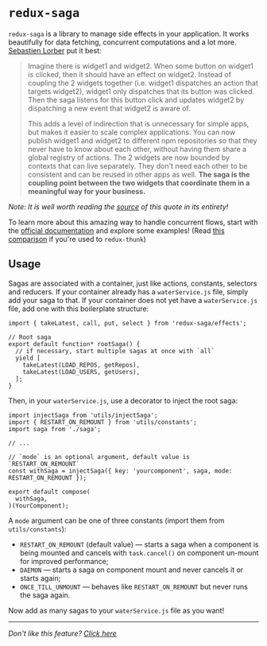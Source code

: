 # `redux-saga`

`redux-saga` is a library to manage side effects in your application. It works
beautifully for data fetching, concurrent computations and a lot more.
[Sebastien Lorber](https://twitter.com/sebastienlorber) put it best:

> Imagine there is widget1 and widget2. When some button on widget1 is clicked,
> then it should have an effect on widget2. Instead of coupling the 2 widgets
> together (i.e. widget1 dispatches an action that targets widget2), widget1 only
> dispatches that its button was clicked. Then the saga listens for this button
> click and updates widget2 by dispatching a new event that widget2 is aware of.
>
> This adds a level of indirection that is unnecessary for simple apps, but makes
> it easier to scale complex applications. You can now publish widget1 and
> widget2 to different npm repositories so that they never have to know about
> each other, without having them share a global registry of actions. The 2
> widgets are now bounded by contexts that can live separately. They don't need
> each other to be consistent and can be reused in other apps as well. **The saga
> is the coupling point between the two widgets that coordinate them in a
> meaningful way for your business.**

_Note: It is well worth reading the [source](https://stackoverflow.com/questions/34570758/why-do-we-need-middleware-for-async-flow-in-redux/34623840#34623840)
of this quote in its entirety!_

To learn more about this amazing way to handle concurrent flows, start with the
[official documentation](https://redux-saga.github.io/redux-saga) and explore
some examples! (Read [this comparison](https://stackoverflow.com/questions/34930735/pros-cons-of-using-redux-saga-with-es6-generators-vs-redux-thunk-with-es7-async/34933395) if you're used to `redux-thunk`)

## Usage

Sagas are associated with a container, just like actions, constants, selectors
and reducers. If your container already has a `waterService.js` file, simply add your
saga to that. If your container does not yet have a `waterService.js` file, add one with
this boilerplate structure:

```JS
import { takeLatest, call, put, select } from 'redux-saga/effects';

// Root saga
export default function* rootSaga() {
  // if necessary, start multiple sagas at once with `all`
  yield [
    takeLatest(LOAD_REPOS, getRepos),
    takeLatest(LOAD_USERS, getUsers),
  ];
}
```

Then, in your `waterService.js`, use a decorator to inject the root saga:

```JS
import injectSaga from 'utils/injectSaga';
import { RESTART_ON_REMOUNT } from 'utils/constants';
import saga from './saga';

// ...

// `mode` is an optional argument, default value is `RESTART_ON_REMOUNT`
const withSaga = injectSaga({ key: 'yourcomponent', saga, mode: RESTART_ON_REMOUNT });

export default compose(
  withSaga,
)(YourComponent);
```

A `mode` argument can be one of three constants (import them from `utils/constants`):

- `RESTART_ON_REMOUNT` (default value) — starts a saga when a component is being mounted
  and cancels with `task.cancel()` on component un-mount for improved performance;
- `DAEMON` — starts a saga on component mount and never cancels it or starts again;
- `ONCE_TILL_UNMOUNT` — behaves like `RESTART_ON_REMOUNT` but never runs the saga again.

Now add as many sagas to your `waterService.js` file as you want!

---

_Don't like this feature? [Click here](remove.md)_

